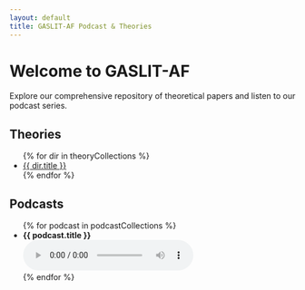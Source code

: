 ```yaml
---
layout: default
title: GASLIT-AF Podcast & Theories
---
```


# Welcome to GASLIT-AF

Explore our comprehensive repository of theoretical papers and listen to our podcast series.

## Theories

<ul>
  {% for dir in theoryCollections %}
    <li><a href="{{ dir.url }}index.html">{{ dir.title }}</a></li>
  {% endfor %}
</ul>

## Podcasts

<ul>
  {% for podcast in podcastCollections %}
    <li id="{{ podcast.title | slugify }}">
      <strong>{{ podcast.title }}</strong><br>
      <audio controls id="audio-{{ podcast.title | slugify }}">
        <source src="{{ podcast.url }}{{ podcast.file }}" type="audio/mpeg">
        Your browser does not support the audio element.
      </audio>
    </li>
  {% endfor %}
</ul>
